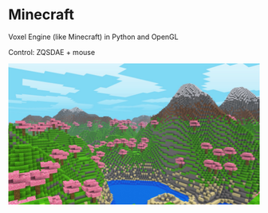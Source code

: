 # Minecraft
Voxel Engine (like Minecraft) in Python and OpenGL 

Control: ZQSDAE + mouse

![minecraft](/screenshot/0.jpg)
